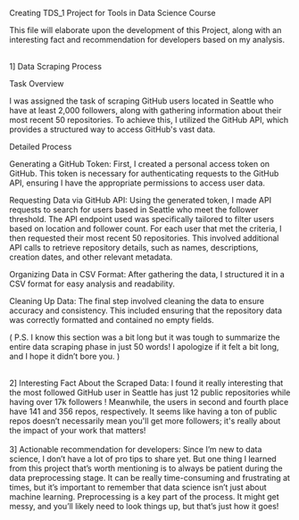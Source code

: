 Creating TDS_1 Project for Tools in Data Science Course

This file will elaborate upon the development of this Project, along with an interesting fact and recommendation for developers based on my analysis.
<br><br>

1] Data Scraping Process

Task Overview

I was assigned the task of scraping GitHub users located in Seattle who have at least 2,000 followers, along with gathering information about their most recent 50 repositories. To achieve this, I utilized the GitHub API, which provides a structured way to access GitHub's vast data.

Detailed Process

Generating a GitHub Token: First, I created a personal access token on GitHub. This token is necessary for authenticating requests to the GitHub API, ensuring I have the appropriate permissions to access user data.

Requesting Data via GitHub API: Using the generated token, I made API requests to search for users based in Seattle who meet the follower threshold. The API endpoint used was specifically tailored to filter users based on location and follower count.
For each user that met the criteria, I then requested their most recent 50 repositories. This involved additional API calls to retrieve repository details, such as names, descriptions, creation dates, and other relevant metadata.

Organizing Data in CSV Format: After gathering the data, I structured it in a CSV format for easy analysis and readability.

Cleaning Up Data: The final step involved cleaning the data to ensure accuracy and consistency. This included ensuring that the repository data was correctly formatted and contained no empty fields.

(
P.S. I know this section was a bit long but it was tough to summarize the entire data scraping phase in just 50 words! I apologize if it felt a bit long, and I hope it didn’t bore you.
)
<br><br>

2] Interesting Fact About the Scraped Data: I found it really interesting that the most followed GitHub user in Seattle has just 12 public repositories while having over 17k followers ! Meanwhile, the users in second and fourth place have 141 and 356 repos, respectively. It seems like having a ton of public repos doesn’t necessarily mean you'll get more followers; it's really about the impact of your work that matters!
<br><br>
3] Actionable recommendation for developers: Since I’m new to data science, I don’t have a lot of pro tips to share yet. But one thing I learned from this project that’s worth mentioning is to always be patient during the data preprocessing stage. It can be really time-consuming and frustrating at times, but it’s important to remember that data science isn’t just about machine learning. Preprocessing is a key part of the process. It might get messy, and you’ll likely need to look things up, but that’s just how it goes!
